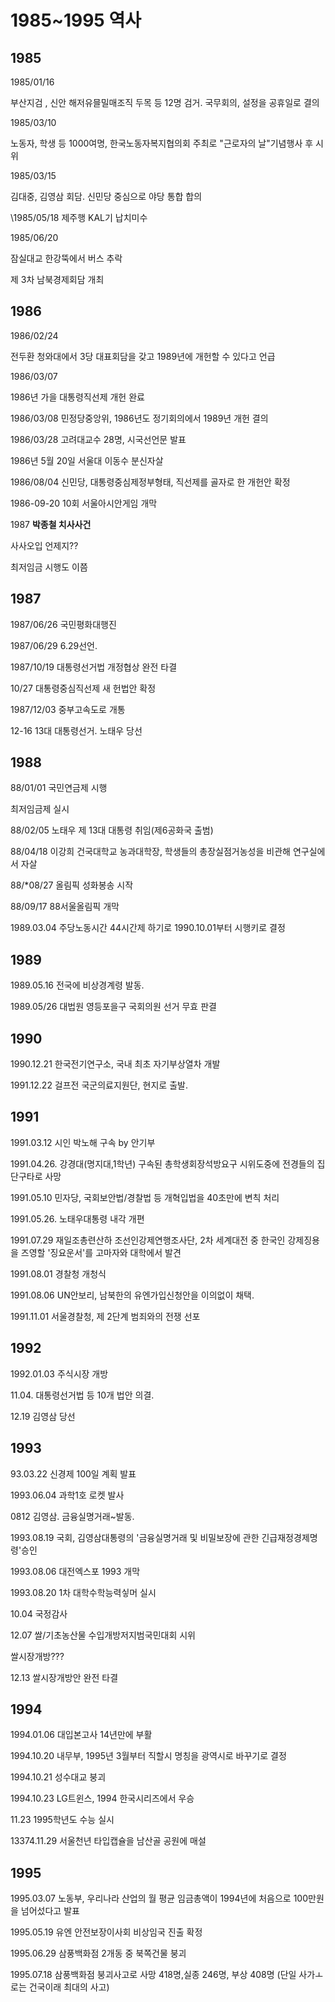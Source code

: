 # 1985~1995 역사



## 1985

1985/01/16

부산지검 , 신안 해저유믈밀매조직 두목 등 12명 검거. 국무회의, 설정을 공휴일로 결의

1985/03/10

노동자, 학생 등 1000여명, 한국노동자복지협의회 주최로 "근로자의 날"기념행사 후 시위

1985/03/15

김대중, 김영삼 회담. 신민당 중심으로 야당 통합 합의



\1985/05/18 제주행 KAL기 납치미수

1985/06/20 

잠실대교 한강뚝에서 버스 추락

제 3차 남북경제회담 개최





## 1986

1986/02/24 

전두환 청와대에서 3당 대표회담을 갖고 1989년에 개헌할 수 있다고 언급

1986/03/07

1986년 가을 대통령직선제 개헌 완료

1986/03/08 민정당중앙위, 1986년도 정기회의에서 1989년 개헌 결의

1986/03/28 고려대교수 28명, 시국선언문 발표

1986년 5월 20일 서울대 이동수 분신자살

1986/08/04 신민당, 대통령중심제정부형태, 직선제를 골자로 한 개헌안 확정

1986-09-20 10회 서울아시안게임 개막

1987 **박종철 치사사건**







사사오입 언제지??

최저임금 시행도 이쯤



## 1987

1987/06/26 국민평화대행진

1987/06/29 6.29선언.

1987/10/19 대통령선거법 개정협상 완전 타결

10/27 대통령중심직선제 새 헌법안 확정

1987/12/03 중부고속도로 개통

12-16 13대 대통령선거. 노태우 당선



## 1988

88/01/01 국민연금제 시행

최저임금제 실시

88/02/05 노태우 제 13대 대통령 취임(제6공화국 출범)

88/04/18 이강희 건국대학교 농과대학장, 학생들의 총장실점거농성을 비관해 연구실에서 자살

88/*08/27 올림픽 성화봉송 시작

88/09/17 88서울올림픽 개막

1989.03.04 주당노동시간 44시간제 하기로 1990.10.01부터 시행키로 결정



## 1989

1989.05.16 전국에 비상경계령 발동.

1989.05/26 대법원 영등포을구 국회의원 선거 무효 판결



## 1990

1990.12.21 한국전기연구소, 국내 최초 자기부상열차 개발

1991.12.22 걸프전 국군의료지원단, 현지로 출발.



## 1991

1991.03.12 시인 박노해 구속 by 안기부

1991.04.26. 강경대(명지대,1학년) 구속된 총학생회장석방요구 시위도중에 전경들의 집단구타로 사망

1991.05.10 민자당, 국회보안법/경찰법 등 개혁입법을 40초만에 변칙 처리

1991.05.26. 노태우대통령 내각 개편

1991.07.29 재일조총련산하 조선인강제연행조사단, 2차 세계대전 중 한국인 강제징용을 즈영할 '징요운서'를 고마자와 대학에서 발견

1991.08.01 경찰청 개청식

1991.08.06 UN안보리, 남북한의 유엔가입신청안을 이의없이 채택.

1991.11.01 서울경찰청, 제 2단계 범죄와의 전쟁 선포



## 1992

1992.01.03 주식시장 개방

11.04. 대통령선거법 등 10개 법안 의결.

12.19 김영삼 당선



## 1993

93.03.22 신경제 100일 계획 발표

1993.06.04 과학1호 로켓 발사

0812 김영삼. 금융실명거래~발동.

1993.08.19 국회, 김영삼대통령의 '금융실명거래 및 비밀보장에 관한 긴급재정경제명령'승인

1993.08.06 대전엑스포 1993 개막

1993.08.20 1차 대학수학능력싷머 실시

10.04 국정감사

12.07 쌀/기초농산물 수입개방저지범국민대회 시위

쌀시장개방???

12.13 쌀시장개방안 완전 타결



## 1994

1994.01.06 대입본고사 14년만에 부활

1994.10.20 내무부, 1995년 3월부터 직할시 명칭을 광역시로 바꾸기로 결정

1994.10.21 성수대교 붕괴

1994.10.23 LG트윈스, 1994 한국시리즈에서 우승

11.23 1995학년도 수능 실시

13374.11.29 서울천년 타입캡슐을 남산골 공원에 매설



## 1995

1995.03.07 노동부, 우리나라 산업의 월 평균 임금총액이 1994년에 처음으로 100만원을 넘어섰다고 발표

1995.05.19 유엔 안전보장이사회 비상임국 진출 확정

1995.06.29 삼풍백화점 2개동 중 북쪽건물 붕괴

1995.07.18 삼풍백화점 붕괴사고로 사망 418명,실종 246명, 부상 408명 (단일 사가ㅗ로는 건국이래 최대의 사고)







